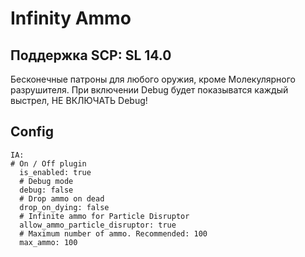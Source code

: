# Infinity Ammo
## Поддержка SCP: SL 14.0
Бесконечные патроны для любого оружия, кроме Молекулярного разрушителя.
При включении Debug будет показыватся каждый выстрел, НЕ ВКЛЮЧАТЬ Debug!
## Config
```
IA:
# On / Off plugin
  is_enabled: true
  # Debug mode
  debug: false
  # Drop ammo on dead
  drop_on_dying: false
  # Infinite ammo for Particle Disruptor
  allow_ammo_particle_disruptor: true
  # Maximum number of ammo. Recommended: 100
  max_ammo: 100
``` 
